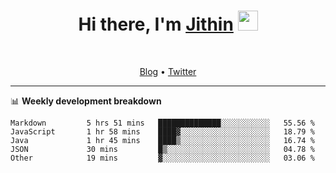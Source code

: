 <h1 align="center">Hi there, I'm <a href="https://jithset.github.io/" target="_blank">Jithin</a> <img
src="https://github.com/blackcater/blackcater/raw/main/images/Hi.gif" height="32" /></h1>

<br />

<p align="center">
  <a href="https://jithset.github.io">Blog</a> •
  <a href="https://twitter.com/jithset">Twitter</a>
</p>

---

📊 **Weekly development breakdown**

<!--START_SECTION:waka-->

```text
Markdown         5 hrs 51 mins   ██████████████░░░░░░░░░░░   55.56 %
JavaScript       1 hr 58 mins    ████▓░░░░░░░░░░░░░░░░░░░░   18.79 %
Java             1 hr 45 mins    ████▒░░░░░░░░░░░░░░░░░░░░   16.74 %
JSON             30 mins         █▒░░░░░░░░░░░░░░░░░░░░░░░   04.78 %
Other            19 mins         ▓░░░░░░░░░░░░░░░░░░░░░░░░   03.06 %
```

<!--END_SECTION:waka-->


